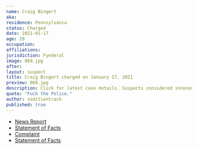 ```yaml
---
name: Craig Bingert
aka:
residence: Pennsylvania
status: Charged
date: 2021-01-17
age: 29
occupation:
affiliations:
jurisdiction: Fyederal
image: 060.jpg
after:
layout: suspect
title: Craig Bingert charged on January 17, 2021
preview: 060.jpg
description: Click for latest case details. Suspects considered innocent until proven guilty.
quote: "Fuck the Police."
author: seditiontrack
published: true
---
```


- [News Report](https://www.mcall.com/news/pennsylvania/capitol-ideas/mc-nws-pa-slatington-man-craig-bingert-arrest-capitol-riots-20210118-zit2jmr6wjarri4gegtaqq5ray-story.html)
- [Statement of Facts](https://assets.documentcloud.org/documents/20458362/bingert-affidavit.pdf)
- [Complaint](https://www.justice.gov/opa/page/file/1356996/download)
- [Statement of Facts](https://www.justice.gov/opa/page/file/1356991/download)